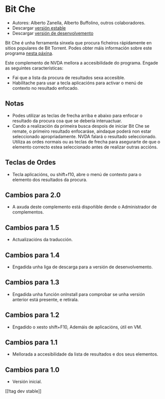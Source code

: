 # Bit Che #
*   Autores: Alberto Zanella, Alberto Buffolino, outros colaboradores.
*   Descargar [versión estable][1]
*   Descargar [versión de desenvolvemento][3]

Bit Che é unha ferramenta sinxela  que procura ficheiros rápidamente en
sitios populares de Bit Torrent.  Podes obter máis información sobre este
programa [nesta páxina][2].

Este complemento de NVDA mellora a accesibilidade do programa. Engade as
seguintes características:

*   Fai que a lista da procura de resultados sexa accesible.
*   Habilítache para  usar a tecla aplicacións para activar o menú de
    contexto no resultado enfocado.


## Notas ##
*   Podes utilizar as teclas de frecha arriba e abaixo para enfocar o
    resultado da procura coa que se debería interuactuar.
*   Cando a realización da primeira busca despois de iniciar Bit Che se
    remate, o primeiro resultado enfocaráse, aíndaque poderá non estar
    seleccionado apropriadamente. NVDA falará o resultado
    seleccionado. Utiliza as ordes normais ou as teclas de frecha para
    asegurarte de que o elemento correcto estea seleccionado antes de
    realizar outras accións.


## Teclas de Ordes ##
*   Tecla aplicacións, ou shift+f10, abre o menú de contexto para o elemento
    dos resultados da procura.


## Cambios para 2.0 ##
*   A axuda deste complemento está dispoñible dende  o Administrador de
    complementos.

## Cambios para 1.5 ##
*   Actualizacións da traducción.

## Cambios para 1.4 ##
*   Engadida unha liga de descarga para a versión de desenvolvemento.

## Cambios para 1.3 ##
*   Engadida unha función onInstall para comprobar se unha versión anterior
    está presente, e retirala.

## Cambios para  1.2 ##
*   Engadido o xesto shift+F10, Ademáis de aplicacións, útil en VM.

## Cambios para 1.1 ##
*   Mellorada a accesibilidade da lista de resultados e dos seus elementos.

## Cambios para 1.0 ##
*   Versión inicial.

[[!tag dev stable]]

[1]: http://addons.nvda-project.org/files/get.php?file=bc

[2]: http://www.convivea.com

[3]: http://addons.nvda-project.org/files/get.php?file=bc-dev
